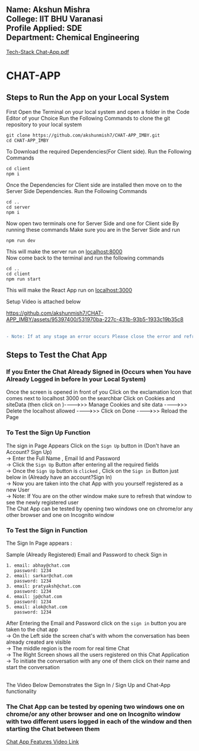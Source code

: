 ## Name: Akshun Mishra<br> College: IIT BHU Varanasi <br> Profile Applied: SDE <br> Department: Chemical Engineering
[Tech-Stack Chat-App.pdf](https://github.com/akshunmish7/CHAT-APP_IMBY/files/13060278/Tech-Stack.Chat-App.pdf)

# CHAT-APP

## Steps to Run the App on your Local System 
First Open the Terminal on your local system and open a folder in the Code Editor of your Choice 
Run the Following Commands to clone the git repository to your local system
```
git clone https://github.com/akshunmish7/CHAT-APP_IMBY.git
cd CHAT-APP_IMBY
```
To Download the required Dependencies(For Client side). Run the Following Commands 
```
cd client
npm i
```
Once the Dependencies for Client side are installed then move on to the Server Side Dependencies. Run the Following Commands
```
cd ..
cd server
npm i
```

Now open two terminals one for Server Side and one for Client side By running these commands
Make sure you are in the Server Side and run
```
npm run dev
```
This will make the server run on [localhost:8000](http://localhost:8000/)<br>
Now come back to the terminal and run the following commands
```
cd ..
cd client
npm run start
```

This will make the React App run on [localhost:3000](http://localhost:3000/)<br>

Setup Video is attached below



https://github.com/akshunmish7/CHAT-APP_IMBY/assets/95397400/531970ba-227c-431b-93b5-1933c19b35c8
<br>
<br>
```diff
- Note: If at any stage an error occurs Please close the error and refresh the page to continue with the testing process
```
## Steps to Test the Chat App
### If you Enter the Chat Already Signed in (Occurs when You have Already Logged in before In your Local System)
Once the screen is opened in front of you Click on the exclamation Icon that comes next to localhost 3000 on the searchbar 
Click on Cookies and siteData (then click on )---->>> Manage Cookies and site data ---->>> Delete the localhost allowed ---->>> Click on Done ---->>> Reload the Page

### To Test the Sign Up Function
The sign in Page Appears Click on the `Sign Up` button in (Don't have an Account? Sign Up) 
<br>
-> Enter the Full Name , Email Id and Password <br>
-> Click the `Sign Up` Button after entering all the required fields <br>
-> Once the `Sign Up` button is `clicked` , Click on the `Sign in` Button just below in (Already have an account?Sign In)<br>
-> Now you are taken into the chat App with you yourself registered as a new User <br>
-> Note: If You are on the other window make sure to refresh that window to see the newly registered user
<br>
The Chat App can be tested by opening two windows one on chrome/or any other browser and one on Incognito window


### To Test the Sign in Function
The Sign In Page appears :

Sample (Already Registered) Email and Password to check Sign in 
```
1. email: abhay@chat.com
   password: 1234
2. email: sarkar@chat.com
   password: 1234
3. email: pratyaksh@chat.com
   password: 1234
4. email: jp@chat.com
   password: 1234
5. email: alok@chat.com
   password: 1234
```
After Entering the Email and Password click on the `sign in` button you are taken to the chat app
<br>
-> On the Left side the screen chat's with whom the conversation has been already created are visible <br>
-> The middle region is the room for real time Chat <br>
-> The Right Screen shows all the users registered on this Chat Application<br>
-> To initiate the conversation with any one of them click on their name and start the conversation<br>
<br>

The Video Below Demonstrates the Sign In / Sign Up and Chat-App functionality<br>
### The Chat App can be tested by opening two windows one on chrome/or any other browser and one on Incognito window with two different users logged in each of the window and then starting the Chat between them <br>
[Chat App Features Video Link](https://drive.google.com/file/d/1J6w9sqFg3ErwWzAyEf9DbLLeHauYbvPj/view?usp=sharing)
